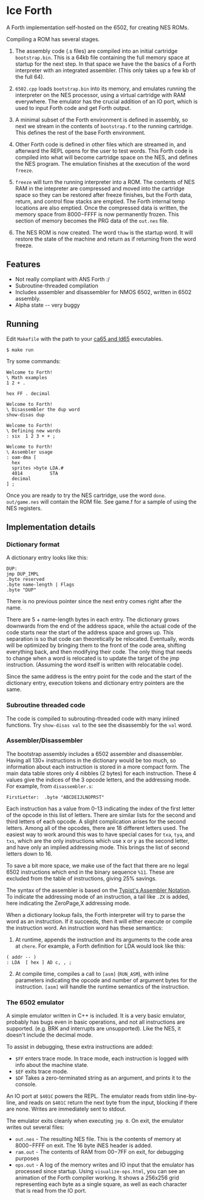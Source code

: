 # Ice Forth

A Forth implementation self-hosted on the 6502, for creating NES ROMs.

Compiling a ROM has several stages.

1. The assembly code (.s files) are compiled into an initial cartridge
   `bootstrap.bin`. This is a 64kb file containing the full memory space at
   startup for the next step. In that space we have the the basics of a Forth
   interpreter with an integrated assembler. (This only takes up a few kb of the
   full 64).

2. `6502.cpp` loads `bootstrap.bin` into its memory, and emulates running the
   interpreter on the NES processor, using a virtual cartridge with RAM everywhere.
   The emulator has the crucial addition of an IO port, which is used to input
   Forth code and get Forth output.

3. A minimal subset of the Forth environment is defined in assembly, so next we
   stream in the contents of `bootstrap.f` to the running cartridge. This defines 
   the rest of the base Forth environment.

4. Other Forth code is defined in other files which are streamed in, and afterward
   the REPL opens for the user to test words. This Forth code is compiled into what
   will become cartridge space on the NES, and defines the NES program. The emulation
   finishes at the execution of the word `freeze`.

5. `freeze` will turn the running interpreter into a ROM. The contents of NES RAM in the
   intepreter are compressed and moved into the cartridge space so they can be restored
   after freeze finishes, but the Forth data, return, and control flow stacks are
   emptied. The Forth internal temp locations are also emptied. Once the compressed data
   is written, the memory space from $8000-$FFFF is now permanently frozen. This section
   of memory becomes the PRG data of the `out.nes` file.

6. The NES ROM is now created. The word `thaw` is the startup word. It will restore
   the state of the machine and return as if returning from the word freeze.
   
## Features

- Not really compliant with ANS Forth :/
- Subroutine-threaded compilation
- Includes assembler and disassembler for NMOS 6502, written in 6502 assembly.
- Alpha state -- very buggy

## Running

Edit `Makefile` with the path to your [ca65 and ld65](https://cc65.github.io) executables.

```
$ make run
```

Try some commands:

```
Welcome to Forth!
\ Math examples
1 2 + .

hex FF . decimal
```

```
Welcome to Forth!
\ Disassembler the dup word
show-disas dup
```

```
Welcome to Forth!
\ Defining new words
: six  1 2 3 + + ;
```

```
Welcome to Forth!
\ Assembler usage
: oam-dma [
  hex
  sprites >byte LDA.#
  4014          STA
  decimal
] ;
```

Once you are ready to try the NES cartridge, use the word `done`.
`out/game.nes` will contain the ROM file. See game.f for a sample
of using the NES registers.

## Implementation details

### Dictionary format

A dictionary entry looks like this:

```
DUP:
jmp DUP_IMPL
.byte reserved
.byte name-length | Flags
.byte "DUP"
```

There is no previous pointer since the next entry comes right after
the name.

There are 5 + name-length bytes in each entry. The dictionary
grows downwards from the end of the address space, while the
actual code of the code starts near the start of the address
space and grows up. This separation is so that code can theoretically
be relocated. Eventually, words will be optimized by bringing them
to the front of the code area, shifting everything back, and then
modifying their code. The only thing that needs to change when a word
is relocated is to update the target of the jmp instruction.
(Assuming the word itself is written with relocatable code).

Since the same address is the entry point for the code and the
start of the dictionary entry, execution tokens and dictionary
entry pointers are the same.

### Subroutine threaded code

The code is compiled to subrouting-threaded code with many inlined
functions. Try `show-disas val` to the see the disassembly
for the `val` word.

### Assembler/Disassembler

The bootstrap assembly includes a 6502 assembler and disassembler.
Having all 130+ instructions in the dictionary would be too much,
so information about each instruction is stored in a more compact form.
The main data table stores only 4 nibbles (2 bytes) for each instruction.
These 4 values give the indices of the 3 opcode letters, and the addressing
mode. For example, from `disassembler.s`:

```
FirstLetter:  .byte "ABCDEIJLNOPRST"
```

Each instruction has a value from 0-13 indicating the index of the first
letter of the opcode in this list of letters. There are similar lists for
the second and third letters of each opcode. A slight complication arises
for the second letters. Among all of the opcodes, there are 18 different
letters used. The easiest way to work around this was to have special cases
for `txa`, `tya`, and `txs`, which are the only instructions which use
x or y as the second letter, and have only an implied addressing mode.
 This brings the list of second letters down to 16.

To save a bit more space, we make use of the fact that there are no
legal 6502 instructions which end in the binary sequence `%11`. These are
excluded from the table of instructions, giving 25% savings.

The syntax of the assembler is based on the [Typist's Assembler Notation](https://docs.google.com/document/d/16Sv3Y-3rHPXyxT1J3zLBVq4reSPYtY2G6OSojNTm4SQ/edit#). To indicate the addressing mode
of an instruction, a tail like `.ZX` is added, here indicating the ZeroPage,X
addressing mode.

When a dictionary lookup fails, the Forth interpreter will try to parse
the word as an instruction. If it succeeds, then it will either execute
or compile the instruction word. An instruction word has these semantics:

1. At runtime, appends the instruction and its arguments to the code area
at `chere`. For example, a Forth definition for LDA would look like this:

```
( addr -- )
: LDA  [ hex ] AD c, , ;
```

2. At compile time, compiles a call to `[asm]` (`RUN_ASM`), with inline
parameters indicating the opcode and number of argument bytes for the
instruction. `[asm]` will handle the runtime semantics of the instruction.

### The 6502 emulator

A simple emulator written in C++ is included. It is a very basic emulator,
probably has bugs even in basic operations, and not all instructions are
supported. (e.g. BRK and interrupts are unsupported). Like the NES, it doesn't
include the decimal mode.

To assist in debugging, these extra instructions are added:
- `$FF` enters trace mode. In trace mode, each instruction is logged with info about the machine state.
- `$EF` exits trace mode.
- `$DF` Takes a zero-terminated string as an argument, and prints it to the console.

An IO port at `$401C` powers the REPL. The emulator reads from stdin line-by-line,
and reads on `$401C` return the next byte from the input, blocking if there are none.
Writes are immediately sent to stdout.

The emulator exits cleanly when executing `jmp 0`. On exit, the emulator writes out several files:

- `out.nes` - The resulting NES file. This is the contents of memory at $8000-$FFFF on exit.
  The 16 byte iNES header is added.
- `ram.out` - The contents of RAM from $00-$7FF on exit, for debugging purposes
- `ops.out` - A log of the memory writes and IO input that the emulator has processed since startup.
  Using `visualize-ops.html`, you can see an animation of the Forth compiler working. It shows
  a 256x256 grid representing each byte as a single square, as well as each character that is read
  from the IO port.
